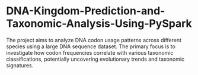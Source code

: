 # DNA-Kingdom-Prediction-and-Taxonomic-Analysis-Using-PySpark
The project aims to analyze DNA codon usage patterns across different species using a large DNA sequence dataset. The primary focus is to investigate how codon frequencies correlate with various taxonomic classifications, potentially uncovering evolutionary trends and taxonomic signatures.
